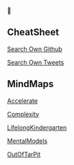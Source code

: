 👋

<!---
namuan/namuan is a ✨ special ✨ repository because its `README.md` (this file) appears on your GitHub profile.
You can click the Preview link to take a look at your changes.
--->
## CheatSheet

[Search Own Github](https://github.com/search?q=pandoc%20user%3Anamuan&type=code)

[Search Own Tweets](https://twitter.com/search?q=from%3Adeskriders_twt%20MVVM&src=typed_query&f=top)

## MindMaps

<!-- 
Run this command to update this list

for i in docs/*.html; do FNAME=`basename $i ".html"`; echo "[$FNAME](https://namuan.github.io/namuan/${FNAME}.html)"; done
-->

[Accelerate](https://namuan.github.io/namuan/Accelerate.html)

[Complexity](https://namuan.github.io/namuan/Complexity.html)

[LifelongKindergarten](https://namuan.github.io/namuan/LifelongKindergarten.html)

[MentalModels](https://namuan.github.io/namuan/MentalModels.html)

[OutOfTarPit](https://namuan.github.io/namuan/OutOfTarPit.html)
